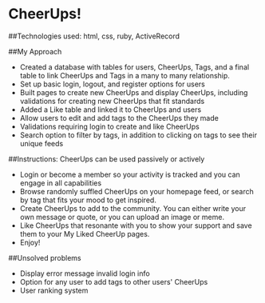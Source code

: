# CheerUps!

##Technologies used: html, css, ruby, ActiveRecord

##My Approach
- Created a database with tables for users, CheerUps, Tags, and a final table to link CheerUps and Tags in a many to many relationship.
- Set up basic login, logout, and register options for users
- Built pages to create new CheerUps and display CheerUps, including validations for creating new CheerUps that fit standards
- Added a Like table and linked it to CheerUps and users
- Allow users to edit and add tags to the CheerUps they made
- Validations requiring login to create and like CheerUps
- Search option to filter by tags, in addition to clicking on tags to see their unique feeds

##Instructions: CheerUps can be used passively or actively
- Login or become a member so your activity is tracked and you can engage in all capabilities
- Browse randomly suffled CheerUps on your homepage feed, or search by tag that fits your mood to get inspired.
- Create CheerUps to add to the community.  You can either write your own message or quote, or you can upload an image or meme.
- Like CheerUps that resonante with you to show your support and save them to your My Liked CheerUp pages.
- Enjoy!

##Unsolved problems
- Display error message invalid login info
- Option for any user to add tags to other users' CheerUps
- User ranking system

[wireframe]:Users/maggiemccain/Desktop/wirefram_cheerup.jpg "Logo Title Text 2"
